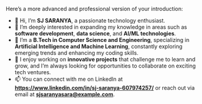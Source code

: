 Here’s a more advanced and professional version of your introduction:

- 👋 Hi, I’m **SJ SARANYA**, a passionate technology enthusiast.
- 👀 I’m deeply interested in expanding my knowledge in areas such as **software development**, **data science**, and **AI/ML technologies**.
- 🌱 I’m a **B.Tech in Computer Science and Engineering**, specializing in **Artificial Intelligence and Machine Learning**, constantly exploring emerging trends and enhancing my coding skills.
- 💼 I enjoy working on **innovative projects** that challenge me to learn and grow, and I’m always looking for opportunities to collaborate on exciting tech ventures.
- 📫 You can connect with me on LinkedIn at **https://www.linkedin.com/in/sj-saranya-607974257/** or reach out via email at **sjsaranyasara@example.com**.



<!---
Saranya-max-ux/Saranya-max-ux is a ✨ special ✨ repository because its `README.md` (this file) appears on your GitHub profile.
You can click the Preview link to take a look at your changes.
--->

